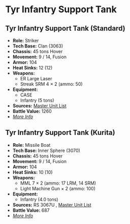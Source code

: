 # Tyr Infantry Support Tank 

## Tyr Infantry Support Tank (Standard) 

- **Role:** Striker 
- **Tech Base:** Clan (3063) 
- **Chassis:** 45 tons Hover 
- **Movement:** 9 / 14, Fusion 
- **Armor:** 104 
- **Heat Sinks:** 12 (12) 
- **Weapons:** 
  - ER Large Laser 
  - Streak SRM 4 × 2 (ammo: 50) 
- **Equipment:** 
  - CASE 
  - Infantry (5 tons) 
- **Sources:** [Master Unit List](http://masterunitlist.info/Unit/Details/5314) 
- **Battle Value:** 1260 
- [*More Info*](tyr_infantry_support_tank/tyr_infantry_support_tank_standard.md) 

## Tyr Infantry Support Tank (Kurita) 

- **Role:** Missile Boat 
- **Tech Base:** Inner Sphere (3070) 
- **Chassis:** 45 tons Hover 
- **Movement:** 9 / 14, Fusion 
- **Armor:** 104 
- **Heat Sinks:** 10 (10) 
- **Weapons:** 
  - MML 7 × 2 (ammo: 17 LRM, 14 SRM) 
  - Light Machine Gun × 2 (ammo: 100) 
- **Equipment:** 
  - Infantry (4.0 tons) 
- **Sources:** RS 3067U , [Master Unit List](http://masterunitlist.info/Unit/Details/5730) 
- **Battle Value:** 687 
- [*More Info*](tyr_infantry_support_tank/tyr_infantry_support_tank_kurita.md) 

